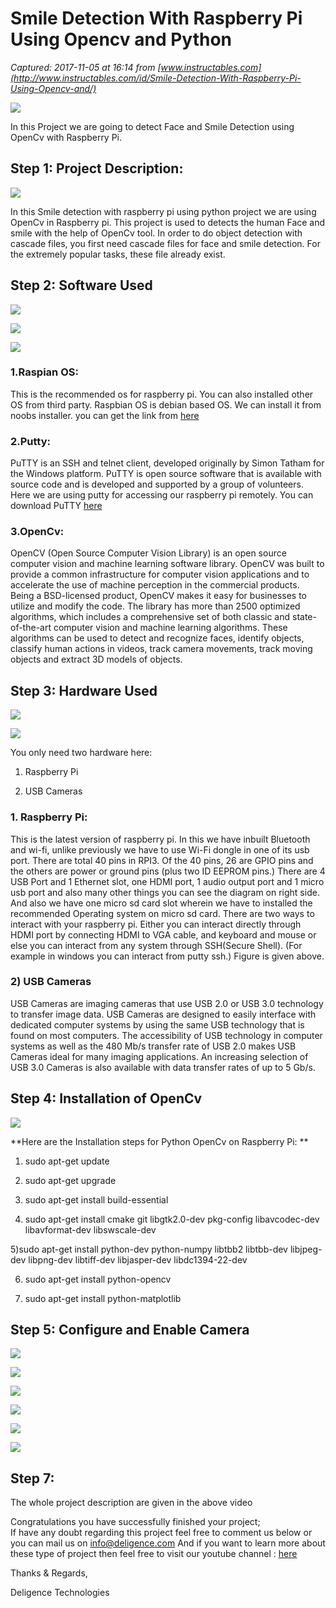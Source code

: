 # Smile Detection With Raspberry Pi Using Opencv and Python

_Captured: 2017-11-05 at 16:14 from [www.instructables.com](http://www.instructables.com/id/Smile-Detection-With-Raspberry-Pi-Using-Opencv-and/)_

![](https://cdn.instructables.com/FCD/OJRP/J97LFXCD/FCDOJRPJ97LFXCD.MEDIUM.jpg)

In this Project we are going to detect Face and Smile Detection using OpenCv with Raspberry Pi.

## Step 1: Project Description:

![](https://cdn.instructables.com/FL0/E1BS/J97LFV5R/FL0E1BSJ97LFV5R.MEDIUM.jpg)

In this Smile detection with raspberry pi using python project we are using OpenCv in Raspberry pi. This project is used to detects the human Face and smile with the help of OpenCv tool. In order to do object detection with cascade files, you first need cascade files for face and smile detection. For the extremely popular tasks, these file already exist.

## Step 2: Software Used

![](https://cdn.instructables.com/FQB/ZMHE/J97LFV77/FQBZMHEJ97LFV77.MEDIUM.jpg)

![](https://cdn.instructables.com/FBQ/VPPV/J97LFV7B/FBQVPPVJ97LFV7B.SMALL.jpg)

![](https://cdn.instructables.com/FA1/SJ5A/J97LFV7D/FA1SJ5AJ97LFV7D.MEDIUM.jpg)

### 1.Raspian OS: 

This is the recommended os for raspberry pi. You can also installed other OS from third party. Raspbian OS is debian based OS. We can install it from noobs installer. you can get the link from [here](https://www.raspberrypi.org/downloads/)

### 2.Putty: 

PuTTY is an SSH and telnet client, developed originally by Simon Tatham for the Windows platform. PuTTY is open source software that is available with source code and is developed and supported by a group of volunteers. Here we are using putty for accessing our raspberry pi remotely. You can download PuTTY [ here ](https://www.chiark.greenend.org.uk/~sgtatham/putty/latest.html)

### 3.OpenCv: 

OpenCV (Open Source Computer Vision Library) is an open source computer vision and machine learning software library. OpenCV was built to provide a common infrastructure for computer vision applications and to accelerate the use of machine perception in the commercial products. Being a BSD-licensed product, OpenCV makes it easy for businesses to utilize and modify the code. The library has more than 2500 optimized algorithms, which includes a comprehensive set of both classic and state-of-the-art computer vision and machine learning algorithms. These algorithms can be used to detect and recognize faces, identify objects, classify human actions in videos, track camera movements, track moving objects and extract 3D models of objects.

## Step 3: Hardware Used

![](https://cdn.instructables.com/FQ2/P2AV/J97LFVUS/FQ2P2AVJ97LFVUS.MEDIUM.jpg)

![](https://cdn.instructables.com/F61/C41V/J97LFVVE/F61C41VJ97LFVVE.MEDIUM.jpg)

You only need two hardware here:

1) Raspberry Pi

2) USB Cameras

### 1\. Raspberry Pi: 

This is the latest version of raspberry pi. In this we have inbuilt Bluetooth and wi-fi, unlike previously we have to use Wi-Fi dongle in one of its usb port. There are total 40 pins in RPI3. Of the 40 pins, 26 are GPIO pins and the others are power or ground pins (plus two ID EEPROM pins.) There are 4 USB Port and 1 Ethernet slot, one HDMI port, 1 audio output port and 1 micro usb port and also many other things you can see the diagram on right side. And also we have one micro sd card slot wherein we have to installed the recommended Operating system on micro sd card. There are two ways to interact with your raspberry pi. Either you can interact directly through HDMI port by connecting HDMI to VGA cable, and keyboard and mouse or else you can interact from any system through SSH(Secure Shell). (For example in windows you can interact from putty ssh.) Figure is given above.

### 2) USB Cameras

USB Cameras are imaging cameras that use USB 2.0 or USB 3.0 technology to transfer image data. USB Cameras are designed to easily interface with dedicated computer systems by using the same USB technology that is found on most computers. The accessibility of USB technology in computer systems as well as the 480 Mb/s transfer rate of USB 2.0 makes USB Cameras ideal for many imaging applications. An increasing selection of USB 3.0 Cameras is also available with data transfer rates of up to 5 Gb/s.

## Step 4: Installation of OpenCv

![](https://cdn.instructables.com/FB0/JDQ4/J97LFW31/FB0JDQ4J97LFW31.MEDIUM.jpg)

**Here are the Installation steps for Python OpenCv on Raspberry Pi: **  
1) sudo apt-get update

2) sudo apt-get upgrade

3) sudo apt-get install build-essential

4) sudo apt-get install cmake git libgtk2.0-dev pkg-config libavcodec-dev libavformat-dev libswscale-dev

5)sudo apt-get install python-dev python-numpy libtbb2 libtbb-dev libjpeg-dev libpng-dev libtiff-dev libjasper-dev libdc1394-22-dev

6) sudo apt-get install python-opencv

7) sudo apt-get install python-matplotlib

## Step 5: Configure and Enable Camera

![](https://cdn.instructables.com/FC9/BQ22/J97LFXMP/FC9BQ22J97LFXMP.MEDIUM.jpg)

![](https://cdn.instructables.com/FJA/0WXE/J97LFXND/FJA0WXEJ97LFXND.SMALL.jpg)

![](https://cdn.instructables.com/FQP/LM5P/J97LFXNG/FQPLM5PJ97LFXNG.SMALL.jpg)

![](https://cdn.instructables.com/FF8/HZQT/J97LFXO2/FF8HZQTJ97LFXO2.SMALL.jpg)

![](https://cdn.instructables.com/F84/6IGG/J97LFXO3/F846IGGJ97LFXO3.SMALL.jpg)

![](https://cdn.instructables.com/FTY/OLSW/J97LFXOQ/FTYOLSWJ97LFXOQ.SMALL.jpg)

## Step 7: 

The whole project description are given in the above video

Congratulations you have successfully finished your project;  
If have any doubt regarding this project feel free to comment us below or you can mail us on info@deligence.com And if you want to learn more about these type of project then feel free to visit our youtube channel : [here ](https://www.youtube.com/channel/UCbCXleygol2xB3Q4siq_6tg)

Thanks & Regards,

Deligence Technologies

